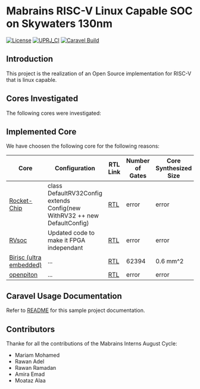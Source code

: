 # Mabrains RISC-V Linux Capable SOC on Skywaters 130nm

[![License](https://img.shields.io/badge/License-Apache%202.0-blue.svg)](https://opensource.org/licenses/Apache-2.0) [![UPRJ_CI](https://github.com/efabless/caravel_project_example/actions/workflows/user_project_ci.yml/badge.svg)](https://github.com/efabless/caravel_project_example/actions/workflows/user_project_ci.yml) [![Caravel Build](https://github.com/efabless/caravel_project_example/actions/workflows/caravel_build.yml/badge.svg)](https://github.com/efabless/caravel_project_example/actions/workflows/caravel_build.yml)


## Introduction
This project is the realization of an Open Source implementation for RISC-V that is linux capable.

## Cores Investigated
The following cores were investigated:


## Implemented Core

We have choosen the following core for the following reasons:


| Core | Configuration | RTL Link | Number of Gates | Core Synthesized Size |
|-----------------------|--------|--------|---------------|---------------|
| [Rocket-Chip](https://github.com/mabrains/rocket-chip) | class DefaultRV32Config extends Config(new WithRV32 ++ new DefaultConfig) | [RTL](cores/rocket-chip/freechips.rocketchip.system.DefaultRV32Config.v) | error | error |
| [RVsoc](https://www.arch.cs.titech.ac.jp/wk/rvsoc/doku.php) | Updated code to make it FPGA independant | [RTL](cores/RVsoc/src/rvcorem.v) | error | error |
| [Birisc (ultra embedded)](https://github.com/ultraembedded/biriscv) | ... | [RTL](https://github.com/ultraembedded/biriscv/tree/master/src/core) | 62394 | 0.6 mm^2
| [openpiton](https://github.com/PrincetonUniversity/openpiton) | ... | [RTL](https://github.com/PrincetonUniversity/openpiton/tree/openpiton/piton/design/chip) | error | error





## Caravel Usage Documentation

Refer to [README](docs/source/index.rst) for this sample project documentation. 

## Contributors
Thanke for all the contributions of the Mabrains Interns August Cycle:
* Mariam Mohamed
* Rawan Adel
* Rawan Ramadan
* Amira Emad
* Moataz Alaa

